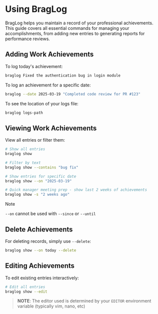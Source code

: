 # Using BragLog
BragLog helps you maintain a record of your professional achievements. This guide covers all essential commands for managing your accomplishments, from adding new entries to generating reports for performance reviews.

## Adding Work Achievements

To log today's achievement:
```bash
braglog Fixed the authentication bug in login module
```

To log an achievement for a specific date:
```bash
braglog --date 2025-03-19 "Completed code review for PR #123"
```

To see the location of your logs file:
```bash
braglog logs-path
```
## Viewing Work Achievements

View all entries or filter them:
```bash
# Show all entries
braglog show

# Filter by text
braglog show --contains "bug fix"

# Show entries for specific date
braglog show --on "2025-03-19"

# Quick manager meeting prep - show last 2 weeks of achievements
braglog show -s "2 weeks ago"
```
> [!NOTE]
> `--on` cannot be used with `--since` or `--until`
## Delete Achievements

For deleting records, simply use `--delete`:
```bash
braglog show --on today --delete
```

## Editing Achievements

To edit existing entries interactively:
```bash
# Edit all entries
braglog show --edit
```
> **NOTE**: The editor used is determined by your `EDITOR` environment variable (typically vim, nano, etc)

